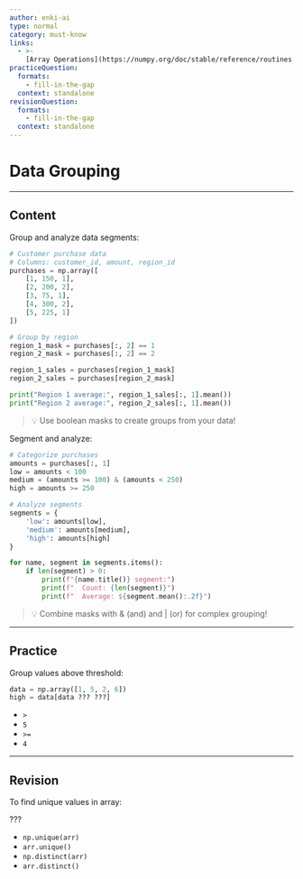 ```yaml
---
author: enki-ai
type: normal
category: must-know
links:
  - >-
    [Array Operations](https://numpy.org/doc/stable/reference/routines.array-manipulation.html){website}
practiceQuestion:
  formats:
    - fill-in-the-gap
  context: standalone
revisionQuestion:
  formats:
    - fill-in-the-gap
  context: standalone
---
```


# Data Grouping

---

## Content

Group and analyze data segments:

```python
# Customer purchase data
# Columns: customer_id, amount, region_id
purchases = np.array([
    [1, 150, 1],
    [2, 200, 2],
    [3, 75, 1],
    [4, 300, 2],
    [5, 225, 1]
])

# Group by region
region_1_mask = purchases[:, 2] == 1
region_2_mask = purchases[:, 2] == 2

region_1_sales = purchases[region_1_mask]
region_2_sales = purchases[region_2_mask]

print("Region 1 average:", region_1_sales[:, 1].mean())
print("Region 2 average:", region_2_sales[:, 1].mean())
```

> 💡 Use boolean masks to create groups from your data!

Segment and analyze:

```python
# Categorize purchases
amounts = purchases[:, 1]
low = amounts < 100
medium = (amounts >= 100) & (amounts < 250)
high = amounts >= 250

# Analyze segments
segments = {
    'low': amounts[low],
    'medium': amounts[medium],
    'high': amounts[high]
}

for name, segment in segments.items():
    if len(segment) > 0:
        print(f"{name.title()} segment:")
        print(f"  Count: {len(segment)}")
        print(f"  Average: ${segment.mean():.2f}")
```

> 💡 Combine masks with & (and) and | (or) for complex grouping!

---

## Practice

Group values above threshold:

```python
data = np.array([1, 5, 2, 6])
high = data[data ??? ???]
```

- `>`
- `5`
- `>=`
- `4`

---

## Revision

To find unique values in array:

???

- `np.unique(arr)`
- `arr.unique()`
- `np.distinct(arr)`
- `arr.distinct()`
